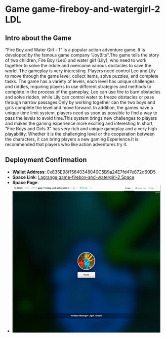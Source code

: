 # Game game-fireboy-and-watergirl-2 LDL

## Intro about the Game
"Fire Boy and Water Girl - 1" is a popular action adventure game. It is developed by the famous game company "JoyBits".The game tells the story of two children, Fire Boy (Leo) and water girl (Lily), who need to work together to solve the riddle and overcome various obstacles to save the world.
The gameplay is very interesting. Players need control Leo and Lily to move through the game level, collect items, solve puzzles, and complete tasks. The game has a variety of levels, each level has unique challenges and riddles, requiring players to use different strategies and methods to complete.In the process of the gameplay, Leo can use fire to burn obstacles and solve ridden, while Lily can control water to freeze obstacles or pass through narrow passages.Only by working together can the two boys and girls complete the level and move forward. In addition, the games have a unique time limit system, players need as soon as possible to find a way to pass the levels to avoid time.This system brings new challenges to players and makes the gaming experience more exciting and interesting
In short, "Fire Boys and Girls 3" has very rich and unique gameplay and a very high playability. Whether it is the challenging level or the cooperation between the characters, it can bring players a new gaming Experience.It is recommended that players who like action adventures try it.
## Deployment Confirmation

- **Wallet Address**: 0x835E98f15640348040C5B9a24E7fd47e872d60D5
- **Space Link**: [Lagrange game-fireboy-and-watergirl-2 Space](https://lagrangedao.org/spaces/0x835E98f15640348040C5B9a24E7fd47e872d60D5/game-fireboy-and-watergirl-2/app)
- **Space Page**:
- ![image](https://github.com/harleyLuke/awesome-swanchain/blob/images/images/game-fireboy-and-watergirl-2.jpg)

